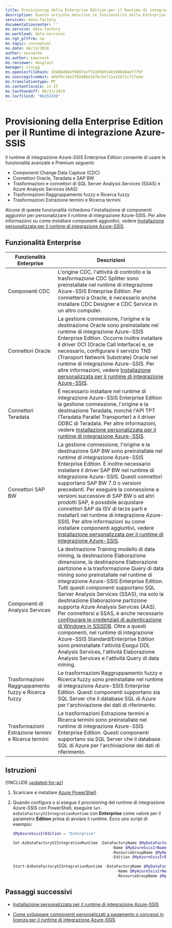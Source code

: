 ```yaml
---
title: Provisioning della Enterprise Edition per il Runtime di integrazione Azure-SSIS | Microsoft Docs
description: Questo articolo descrive le funzionalità della Enterprise Edition del Runtime di integrazione Azure-SSIS e il provisioning di questa
services: data-factory
documentationcenter: ''
ms.service: data-factory
ms.workload: data-services
ms.tgt_pltfrm: na
ms.topic: conceptual
ms.date: 04/13/2018
author: swinarko
ms.author: sawinark
ms.reviewer: douglasl
manager: craigg
ms.openlocfilehash: d2b06d044f68972ef72dd9b53401980e84ef779f
ms.sourcegitcommit: d4dfbc34a1f03488e1b7bc5e711a11b72c717ada
ms.translationtype: MT
ms.contentlocale: it-IT
ms.lasthandoff: 06/13/2019
ms.locfileid: "66152436"
---
```

# <a name="provision-enterprise-edition-for-the-azure-ssis-integration-runtime"></a>Provisioning della Enterprise Edition per il Runtime di integrazione Azure-SSIS

Il runtime di integrazione Azure-SSIS Enterprise Edition consente di usare le funzionalità avanzate e Premium seguenti:
-   Componenti Change Data Capture (CDC)
-   Connettori Oracle, Teradata e SAP BW
-   Trasformazioni e connettori di SQL Server Analysis Services (SSAS) e Azure Analysis Services (AAS)
-   Trasformazioni Raggruppamento fuzzy e Ricerca fuzzy
-   Trasformazioni Estrazione termini e Ricerca termini

Alcune di queste funzionalità richiedono l'installazione di componenti aggiuntivi per personalizzare il runtime di integrazione Azure-SSIS. Per altre informazioni su come installare componenti aggiuntivi, vedere [Installazione personalizzata per il runtime di integrazione Azure-SSIS](how-to-configure-azure-ssis-ir-custom-setup.md).

## <a name="enterprise-features"></a>Funzionalità Enterprise

| **Funzionalità Enterprise** | **Descrizioni** |
|---|---|
| Componenti CDC | L'origine CDC, l'attività di controllo e la trasformazione CDC Splitter sono preinstallate nel runtime di integrazione Azure-SSIS Enterprise Edition. Per connettersi a Oracle, è necessario anche installare CDC Designer e CDC Service in un altro computer. |
| Connettori Oracle | La gestione connessione, l'origine e la destinazione Oracle sono preinstallate nel runtime di integrazione Azure-SSIS Enterprise Edition. Occorre inoltre installare il driver OCI (Oracle Call Interface) e, se necessario, configurare il servizio TNS (Transport Network Substrate) Oracle nel runtime di integrazione Azure-SSIS. Per altre informazioni, vedere [Installazione personalizzata per il runtime di integrazione Azure-SSIS](how-to-configure-azure-ssis-ir-custom-setup.md). |
| Connettori Teradata | È necessario installare nel runtime di integrazione Azure-SSIS Enterprise Edition la gestione connessione, l'origine e la destinazione Teradata, nonché l'API TPT (Teradata Parallel Transporter) e il driver ODBC di Teradata. Per altre informazioni, vedere [Installazione personalizzata per il runtime di integrazione Azure-SSIS](how-to-configure-azure-ssis-ir-custom-setup.md). |
| Connettori SAP BW | La gestione connessione, l'origine e la destinazione SAP BW sono preinstallate nel runtime di integrazione Azure-SSIS Enterprise Edition. È inoltre necessario installare il driver SAP BW nel runtime di integrazione Azure-SSIS. Questi connettori supportano SAP BW 7.0 o versioni precedenti. Per eseguire la connessione a versioni successive di SAP BW o ad altri prodotti SAP, è possibile acquistare connettori SAP da ISV di terze parti e installarli nel runtime di integrazione Azure-SSIS. Per altre informazioni su come installare componenti aggiuntivi, vedere [Installazione personalizzata per il runtime di integrazione Azure-SSIS](how-to-configure-azure-ssis-ir-custom-setup.md). |
| Componenti di Analysis Services               | La destinazione Training modello di data mining, la destinazione Elaborazione dimensione, la destinazione Elaborazione partizione e la trasformazione Query di data mining sono preinstallate nel runtime di integrazione Azure-SSIS Enterprise Edition. Tutti questi componenti supportano SQL Server Analysis Services (SSAS), ma solo la destinazione Elaborazione partizione supporta Azure Analysis Services (AAS). Per connettersi a SSAS, è anche necessario [configurare le credenziali di autenticazione di Windows in SSISDB](https://docs.microsoft.com/sql/integration-services/lift-shift/ssis-azure-connect-with-windows-auth). Oltre a questi componenti, nel runtime di integrazione Azure-SSIS Standard/Enterprise Edition sono preinstallate l'attività Esegui DDL Analysis Services, l'attività Elaborazione Analysis Services e l'attività Query di data mining. |
| Trasformazioni Raggruppamento fuzzy e Ricerca fuzzy  | Le trasformazioni Raggruppamento fuzzy e Ricerca fuzzy sono preinstallate nel runtime di integrazione Azure-SSIS Enterprise Edition. Questi componenti supportano sia SQL Server che il database SQL di Azure per l'archiviazione dei dati di riferimento. |
| Trasformazioni Estrazione termini e Ricerca termini | Le trasformazioni Estrazione termini e Ricerca termini sono preinstallate nel runtime di integrazione Azure-SSIS Enterprise Edition. Questi componenti supportano sia SQL Server che il database SQL di Azure per l'archiviazione dei dati di riferimento. |

## <a name="instructions"></a>Istruzioni

[!INCLUDE [updated-for-az](../../includes/updated-for-az.md)]

1.  Scaricare e installare [Azure PowerShell](/powershell/azure/install-az-ps).

2.  Quando configura o si esegue il provisioning del runtime di integrazione Azure-SSIS con PowerShell, eseguire `Set-AzDataFactoryV2IntegrationRuntime` con **Enterprise** come valore per il parametro **Edition** prima di avviare il runtime. Ecco uno script di esempio:

    ```powershell
    $MyAzureSsisIrEdition = "Enterprise"

    Set-AzDataFactoryV2IntegrationRuntime -DataFactoryName $MyDataFactoryName
                                               -Name $MyAzureSsisIrName
                                               -ResourceGroupName $MyResourceGroupName
                                               -Edition $MyAzureSsisIrEdition

    Start-AzDataFactoryV2IntegrationRuntime -DataFactoryName $MyDataFactoryName
                                                 -Name $MyAzureSsisIrName
                                                 -ResourceGroupName $MyResourceGroupName
    ```

## <a name="next-steps"></a>Passaggi successivi

-   [Installazione personalizzata per il runtime di integrazione Azure-SSIS](how-to-configure-azure-ssis-ir-custom-setup.md)

-   [Come sviluppare componenti personalizzati a pagamento o concessi in licenza per il runtime di integrazione Azure-SSIS](how-to-develop-azure-ssis-ir-licensed-components.md)
